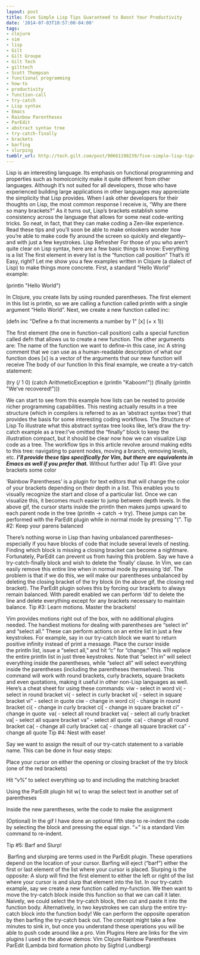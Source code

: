```yaml
---
layout: post
title: Five Simple Lisp Tips Guaranteed to Boost Your Productivity
date: '2014-07-03T10:57:00-04:00'
tags:
- clojure
- vim
- lisp
- Gilt
- Gilt Groupe
- Gilt Tech
- gilttech
- Scott Thompson
- functional programming
- how-to
- productivity
- function-call
- try-catch
- Lisp syntax
- Emacs
- Rainbow Parentheses
- ParEdit
- abstract syntax tree
- try-catch-finally
- brackets
- barfing
- slurping
tumblr_url: http://tech.gilt.com/post/90661198239/five-simple-lisp-tips-guaranteed-to-boost-your
---
```


Lisp is an interesting language. Its emphasis on functional programming and properties such as homoiconicity make it quite different from other languages. Although it’s not suited for all developers, those who have experienced building large applications in other languages may appreciate the simplicity that Lisp provides.
When I ask other developers for their thoughts on Lisp, the most common response I receive is, “Why are there so many brackets?” As it turns out, Lisp’s brackets establish some consistency across the language that allows for some neat code-writing tricks. So neat, in fact, that they can make coding a Zen-like experience. Read these tips and you’ll soon be able to make onlookers wonder how you’re able to make code fly around the screen so quickly and elegantly–and with just a few keystrokes. 
Lisp Refresher
For those of you who aren’t quite clear on Lisp syntax, here are a few basic things to know:
Everything is a list
The first element in every list is the “function call position”
That’s it! Easy, right? Let me show you a few examples written in Clojure (a dialect of Lisp) to make things more concrete. First, a standard “Hello World” example:

(println "Hello World")

In Clojure, you create lists by using rounded parentheses. The first element in this list is println, so we are calling a function called println with a single argument “Hello World”.
Next, we create a new function called inc:

(defn inc
  "Define a fn that increments a number by 1"
  [x] (+ x 1))

 The first element (the one in function-call position) calls a special function called defn that allows us to create a new function. The other arguments are:
The name of the function we want to define–in this case, inc
A string comment that we can use as a human-readable description of what our function does
[x] is a vector of the arguments that our new function will receive
The body of our function
In this final example, we create a try-catch statement:

(try
  (/ 1 0)
  (catch ArithmeticException e (println "Kaboom!"))
  (finally (println "We’ve recovered!")))

We can start to see from this example how lists can be nested to provide richer programming capabilities. This nesting actually results in a tree structure (which in compilers is referred to as an ‘abstract syntax tree’) that provides the basis for some interesting coding workflows.
The Structure of Lisp
To illustrate what this abstract syntax tree looks like, let’s draw the try-catch example as a tree:I’ve omitted the “finally” block to keep the illustration compact, but it should be clear now how we can visualize Lisp code as a tree. The workflow tips in this article revolve around making edits to this tree: navigating to parent nodes, moving a branch, removing levels, etc.
***I’ll provide these tips specifically for Vim, but there are equivalents in Emacs as well if you prefer that.***
Without further ado!
Tip #1: Give your brackets some color 

‘Rainbow Parentheses’ is a plugin for text editors that will change the color of your brackets depending on their depth in a list. This enables you to visually recognize the start and close of a particular list. Once we can visualize this, it becomes much easier to jump between depth levels.
In the above gif, the cursor starts inside the println then makes jumps upward to each parent node in the tree (println -> catch -> try). These jumps can be performed with the ParEdit plugin while in normal mode by pressing "(". 
Tip #2: Keep your parens balanced

There’s nothing worse in Lisp than having unbalanced parentheses–especially if you have blocks of code that include several levels of nesting. Finding which block is missing a closing bracket can become a nightmare. Fortunately, ParEdit can prevent us from having this problem.
Say we have a try-catch-finally block and wish to delete the ‘finally’ clause. In Vim, we can easily remove this entire line when in normal mode by pressing ‘dd’. The problem is that if we do this, we will make our parentheses unbalanced by deleting the closing bracket of the try block (in the above gif, the closing red bracket).
The ParEdit plugin solves this by forcing our brackets to always remain balanced. With paredit enabled we can perform ‘dd’ to delete the line and delete everything except for any brackets necessary to maintain balance. 
Tip #3: Learn motions. Master the brackets!

Vim provides motions right out of the box, with no additional plugins needed. The handiest motions for dealing with parentheses are “select in” and “select all.” These can perform actions on an entire list in just a few keystrokes. For example, say in our try-catch block we want to return positive infinity instead of print a message. Place the cursor inside the println list, issue a “select all,” and hit “c” for “change.” This will replace the entire println list in just three keystrokes.
Note that “select in” will select everything inside the parentheses, while “select all” will select everything inside the parentheses (including the parentheses themselves). This command will work with round brackets, curly brackets, square brackets and even quotations, making it useful in other non-Lisp languages as well. 
Here’s a cheat sheet for using these commands:
viw - select in word
vi( - select in round bracket
vi{ - select in curly bracket
vi[ - select in square bracket
vi” - select in quote
ciw - change in word
ci( - change in round bracket
ci{ - change in curly bracket
ci[ - change in square bracket
ci” - change in quote
 va( - select all round bracket
va{ - select all curly bracket
va[ - select all square bracket
va” - select all quote
 ca( - change all round bracket
ca{ - change all curly bracket
ca[ - change all square bracket
ca” - change all quote
Tip #4: Nest with ease!

Say we want to assign the result of our try-catch statement to a variable name. This can be done in four easy steps:

Place your cursor on either the opening or closing bracket of the try block (one of the red brackets)


Hit “v%” to select everything up to and including the matching bracket


Using the ParEdit plugin hit <Leader>w( to wrap the select text in another set of parentheses


Inside the new parentheses, write the code to make the assignment


(Optional) In the gif I have done an optional fifth step to re-indent the code by selecting the block and pressing the equal sign. “=” is a standard Vim command to re-indent.

Tip #5: Barf and Slurp!

 Barfing and slurping are terms used in the ParEdit plugin. These operations depend on the location of your cursor. Barfing will eject (“barf”) either the first or last element of the list where your cursor is placed. Slurping is the opposite: A slurp will find the first element to either the left or right of the list where your cursor is and slurp that element into the list.
In our try-catch example, say we create a new function called my-function. We then want to move the try-catch block inside this function so that we can call it later. Naively, we could select the try-catch block, then cut and paste it into the function body. Alternatively, in two keystrokes we can slurp the entire try-catch block into the function body! We can perform the opposite operation by then barfing the try-catch back out. 
The concept might take a few minutes to sink in, but once you understand these operations you will be able to push code around like a pro.
Vim Plugins
Here are links for the vim plugins I used in the above demos:
Vim Clojure
Rainbow Parentheses
ParEdit
(Lambda bird formation photo by Sigfrid Lundberg)
